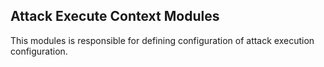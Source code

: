## Attack Execute Context Modules

This modules is responsible for defining configuration of attack execution configuration.